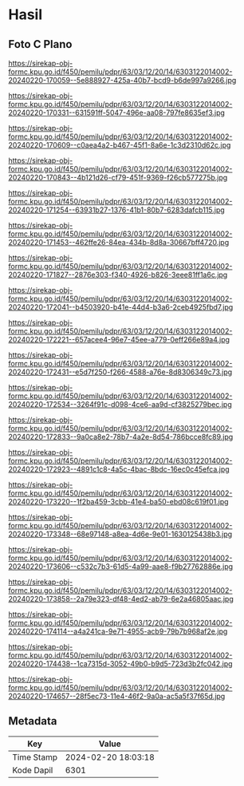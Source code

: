 # Hasil

## Foto C Plano

https://sirekap-obj-formc.kpu.go.id/f450/pemilu/pdpr/63/03/12/20/14/6303122014002-20240220-170059--5e888927-425a-40b7-bcd9-b6de997a9266.jpg

https://sirekap-obj-formc.kpu.go.id/f450/pemilu/pdpr/63/03/12/20/14/6303122014002-20240220-170331--631591ff-5047-496e-aa08-797fe8635ef3.jpg

https://sirekap-obj-formc.kpu.go.id/f450/pemilu/pdpr/63/03/12/20/14/6303122014002-20240220-170609--c0aea4a2-b467-45f1-8a6e-1c3d2310d62c.jpg

https://sirekap-obj-formc.kpu.go.id/f450/pemilu/pdpr/63/03/12/20/14/6303122014002-20240220-170843--4b121d26-cf79-451f-9369-f26cb577275b.jpg

https://sirekap-obj-formc.kpu.go.id/f450/pemilu/pdpr/63/03/12/20/14/6303122014002-20240220-171254--63931b27-1376-41b1-80b7-6283dafcb115.jpg

https://sirekap-obj-formc.kpu.go.id/f450/pemilu/pdpr/63/03/12/20/14/6303122014002-20240220-171453--462ffe26-84ea-434b-8d8a-30667bff4720.jpg

https://sirekap-obj-formc.kpu.go.id/f450/pemilu/pdpr/63/03/12/20/14/6303122014002-20240220-171827--2876e303-f340-4926-b826-3eee81ff1a6c.jpg

https://sirekap-obj-formc.kpu.go.id/f450/pemilu/pdpr/63/03/12/20/14/6303122014002-20240220-172041--b4503920-b41e-44d4-b3a6-2ceb4925fbd7.jpg

https://sirekap-obj-formc.kpu.go.id/f450/pemilu/pdpr/63/03/12/20/14/6303122014002-20240220-172221--657acee4-96e7-45ee-a779-0eff266e89a4.jpg

https://sirekap-obj-formc.kpu.go.id/f450/pemilu/pdpr/63/03/12/20/14/6303122014002-20240220-172431--e5d7f250-f266-4588-a76e-8d8306349c73.jpg

https://sirekap-obj-formc.kpu.go.id/f450/pemilu/pdpr/63/03/12/20/14/6303122014002-20240220-172534--3264f91c-d098-4ce6-aa9d-cf3825279bec.jpg

https://sirekap-obj-formc.kpu.go.id/f450/pemilu/pdpr/63/03/12/20/14/6303122014002-20240220-172833--9a0ca8e2-78b7-4a2e-8d54-786bcce8fc89.jpg

https://sirekap-obj-formc.kpu.go.id/f450/pemilu/pdpr/63/03/12/20/14/6303122014002-20240220-172923--4891c1c8-4a5c-4bac-8bdc-16ec0c45efca.jpg

https://sirekap-obj-formc.kpu.go.id/f450/pemilu/pdpr/63/03/12/20/14/6303122014002-20240220-173220--1f2ba459-3cbb-41e4-ba50-ebd08c619f01.jpg

https://sirekap-obj-formc.kpu.go.id/f450/pemilu/pdpr/63/03/12/20/14/6303122014002-20240220-173348--68e97148-a8ea-4d6e-9e01-1630125438b3.jpg

https://sirekap-obj-formc.kpu.go.id/f450/pemilu/pdpr/63/03/12/20/14/6303122014002-20240220-173606--c532c7b3-61d5-4a99-aae8-f9b27762886e.jpg

https://sirekap-obj-formc.kpu.go.id/f450/pemilu/pdpr/63/03/12/20/14/6303122014002-20240220-173858--2a79e323-df48-4ed2-ab79-6e2a46805aac.jpg

https://sirekap-obj-formc.kpu.go.id/f450/pemilu/pdpr/63/03/12/20/14/6303122014002-20240220-174114--a4a241ca-9e71-4955-acb9-79b7b968af2e.jpg

https://sirekap-obj-formc.kpu.go.id/f450/pemilu/pdpr/63/03/12/20/14/6303122014002-20240220-174438--1ca7315d-3052-49b0-b9d5-723d3b2fc042.jpg

https://sirekap-obj-formc.kpu.go.id/f450/pemilu/pdpr/63/03/12/20/14/6303122014002-20240220-174657--28f5ec73-11e4-46f2-9a0a-ac5a5f37f65d.jpg


## Metadata

| Key        | Value               |
| ---------- | ------------------- |
| Time Stamp | 2024-02-20 18:03:18 |
| Kode Dapil | 6301                |



